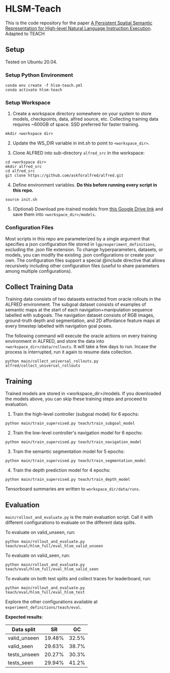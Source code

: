 # HLSM-Teach
This is the code repository for the paper [A Persistent Spatial Semantic Representation for High-level Natural Language Instruction Execution](https://arxiv.org/abs/2107.05612). Adapted to TEACH

## Setup

Tested on Ubuntu 20.04.

### Setup Python Environment
```
conda env create -f hlsm-teach.yml
conda activate hlsm-teach
```

### Setup Workspace
1. Create a workspace directory somewhere on your system to store models, checkpoints, data, alfred source, etc.
Collecting training data requires ~600GB of space. SSD preferred for faster training.
```
mkdir <workspace dir>
```

2. Update the WS_DIR variable in init.sh to point to `<workspace_dir>`.  

3. Clone ALFRED into sub-directory `alfred_src` in the workspace:
```
cd <workspace dir>
mkdir alfred_src
cd alfred_src
git clone https://github.com/askforalfred/alfred.git
```

4. Define environment variables. **Do this before running every script in this repo.**
```
source init.sh
```

5. (Optional) Download pre-trained models from [this Google Drive link](https://drive.google.com/drive/folders/1PlZGHQLAirFoX9lmrz32S3C1SjNVmTq-?usp=sharing) and save them into `<workspace_dir>/models`.


### Configuration Files
Most scripts in this repo are parameterized by a single argument that specifies a json
configuration file stored in `lgp/experiment_definitions`, excluding the .json file extension.
To change hyperparameters, datasets, or models, you can modify the existing .json configurations
or create your own. The configuration files support a special @include directive that allows recursively including other
configuration files (useful to share parameters among multiple configurations).

## Collect Training Data
Training data consists of two datasets extracted from oracle rollouts in the ALFRED environment.
The subgoal dataset consists of examples of semantic maps at the start of each navigation+manipulation sequence
labelled with subgoals. The navigation dataset consists of RGB images, ground-truth depth and segmentation, and
2D affordance feature maps at every timestep labelled with navigation goal poses.

The following command will execute the oracle actions on every training environment in ALFRED,
and store the data into `<workspace_dir>/data/rollouts`. It will take a few days to run.
Incase the process is interrupted, run it again to resume data collection.
```
python main/collect_universal_rollouts.py alfred/collect_universal_rollouts
```

## Training
Trained models are stored in <workspace_dir>/models.
If you downloaded the models above, you can skip these training steps and proceed to evaluation.

1. Train the high-level controller (subgoal model) for 6 epochs:
```
python main/train_supervised.py teach/train_subgoal_model
```

2. Train the low-level controller's navigation model for 6 epochs:
```
python main/train_supervised.py teach/train_navigation_model
```

3. Train the semantic segmentation model for 5 epochs:
```
python main/train_supervised.py teach/train_segmentation_model
```

4. Train the depth prediction model for 4 epochs:
```
python main/train_supervised.py teach/train_depth_model
```

Tensorboard summaries are written to `workspace_dir/data/runs`.

## Evaluation
`main/rollout_and_evaluate.py` is the main evaluation script.
Call it with different configurations to evaluate on the different data splits.

To evaluate on valid_unseen, run:
```
python main/rollout_and_evaluate.py teach/eval/hlsm_full/eval_hlsm_valid_unseen
```

To evaluate on valid_seen, run:
```
python main/rollout_and_evaluate.py teach/eval/hlsm_full/eval_hlsm_valid_seen
```

To evaluate on both test splits and collect traces for leaderboard, run:
```
python main/rollout_and_evaluate.py teach/eval/hlsm_full/eval_hlsm_test
```

Explore the other configurations available at `experiment_definitions/teach/eval`.


**Expected results**:

| Data split      | SR          | GC          |
| --------------- | ----------- | ----------- |
| valid_unseen    | 19.48%      | 32.5%       |
| valid_seen      | 29.63%      | 38.7%       |
| tests_unseen    | 20.27%      | 30.3%       |
| tests_seen      | 29.94%      | 41.2%       |
